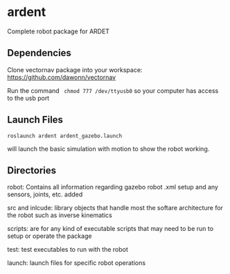 # ardent

Complete robot package for ARDET

## Dependencies

Clone vectornav package into your workspace: https://github.com/dawonn/vectornav

Run the command ` chmod 777 /dev/ttyusb0` so your computer has access to the usb port

## Launch Files

```
roslaunch ardent ardent_gazebo.launch
```
will launch the basic simulation with motion to show the robot working.

## Directories

robot: Contains all information regarding gazebo robot .xml setup and any sensors, joints, etc. added

src and inlcude: library objects that handle most the softare architecture for the robot such as inverse kinematics

scripts: are for any kind of executable scripts that may need to be run to setup or operate the package

test: test executables to run with the robot

launch: launch files for specific robot operations

